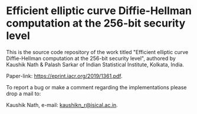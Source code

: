 # Efficient elliptic curve Diffie-Hellman computation at the 256-bit security level

This is the source code repository of the work titled "Efficient elliptic curve Diffie-Hellman computation at the 256-bit security level", authored by Kaushik Nath & Palash Sarkar of Indian Statistical Institute, Kolkata, India.

Paper-link: https://eprint.iacr.org/2019/1361.pdf.

To report a bug or make a comment regarding the implementations please drop a mail to:

Kaushik Nath, e-mail: kaushikn_r@isical.ac.in.
